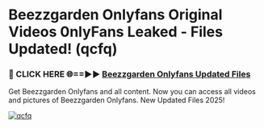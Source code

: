# Beezzgarden Onlyfans Original Videos 0nlyFans Leaked - Files Updated! (qcfq)

<h3>🔴 CLICK HERE 🌐==►► <a href="https://tinyurl.com/3hn5wdd3" rel="nofollow">Beezzgarden Onlyfans Updated Files</a></h3>

Get Beezzgarden Onlyfans and all content. Now you can access all videos and pictures of Beezzgarden Onlyfans. New Updated Files 2025!

[![qcfq](https://i.imgur.com/4HnBqBT.gif)](https://tinyurl.com/3hn5wdd3)
